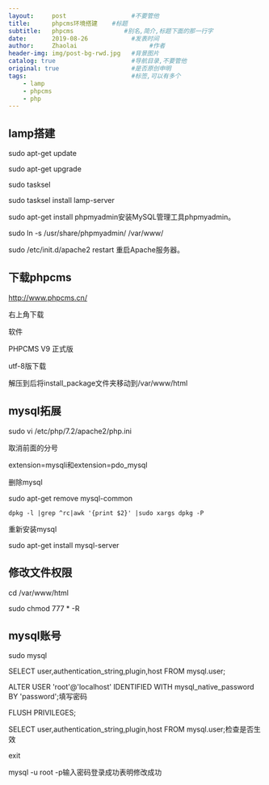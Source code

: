 ```yaml
---
layout:     post                  #不要管他
title:      phpcms环境搭建    #标题
subtitle:   phpcms              #别名,简介,标题下面的那一行字
date:       2019-08-26            #发表时间
author:     Zhaolai                    #作者
header-img: img/post-bg-rwd.jpg   #背景图片
catalog: true                     #导航目录,不要管他
original: true                    #是否原创申明
tags:                             #标签,可以有多个
    - lamp
    - phpcms
    - php
---
```

## lamp搭建

sudo apt-get update

sudo apt-get upgrade

sudo tasksel

 sudo tasksel install lamp-server 

sudo apt-get install phpmyadmin安装MySQL管理工具phpmyadmin。

sudo ln -s /usr/share/phpmyadmin/ /var/www/ 

sudo /etc/init.d/apache2 restart 重启Apache服务器。

## 下载phpcms

http://www.phpcms.cn/

右上角下载

软件

PHPCMS V9 正式版

utf-8版下载

解压到后将install_package文件夹移动到/var/www/html

## mysql拓展

sudo vi /etc/php/7.2/apache2/php.ini

取消前面的分号

extension=mysqli和extension=pdo_mysql

删除mysql

sudo apt-get remove mysql-common

`dpkg -l |grep ^rc|awk '{print $2}' |sudo xargs dpkg -P `

重新安装mysql

sudo apt-get install mysql-server

## 修改文件权限

cd /var/www/html

sudo chmod 777 * -R

## mysql账号

sudo mysql

SELECT user,authentication_string,plugin,host FROM mysql.user;

ALTER USER 'root'@'localhost' IDENTIFIED WITH mysql_native_password BY 'password';填写密码

FLUSH PRIVILEGES;

SELECT user,authentication_string,plugin,host FROM mysql.user;检查是否生效

exit

mysql -u root -p输入密码登录成功表明修改成功